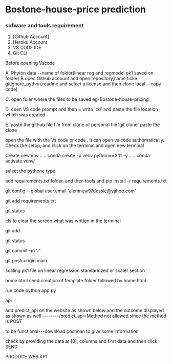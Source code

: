 # Bostone-house-price prediction

### sofware and tools requirement

1. [Github Account]
2. Heroku Account
3. VS CODE IDE
4. Git CLI

Before opening Vscode

A. Phyton data    --name of folder(linear reg and regmodel.pk1 saved on folder)
B.open Github account and open repository,name,ticke gitignore_python,readme and select a license and then clone local --copy code)

C.  open foler where the files to be saved eg-Bostone-house-pricing

D. open VS code prompt and then = write 'cd' and paste the file location which was created

E. paste the github file file from clone of personal file.'git clone' paste the clone

open the file with the Vs code or        code .   it can open vs code authomatically.
Check the setup, and click on the terminal,and open new terminal

Create new env
.....
conda create -p venv python==3.11 -y
.....
conda activate venv/

select the pythone type

add requirements.txt folder, and then tools and pip install -r requirements.txt

git config --global user.email 'alemnew97dessie@yahoo.com'

git add requirements.txt

git status

cls   to clear the screen what was written in the terminal

git add .

git status

git commit -m 'r'

git push origin main

scaling.pk1 file      on linear regression standaridzed or scaler section

home html need creation of template folder followed by home.html

run code   python app.py 

api

add predict_api on the website as shown below and the outcome displayed as shown as well
--------/predict_api=Method not allowed since the method is POST

to be functional---download postman to give some information

check by providing the data at [0], columns and first data and then click SEND

PRODUCE WEB API

